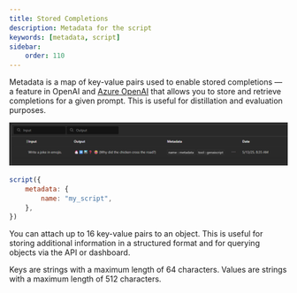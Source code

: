 ```yaml
---
title: Stored Completions
description: Metadata for the script
keywords: [metadata, script]
sidebar:
    order: 110
---
```


Metadata is a map of key-value pairs used to enable stored completions — a feature in OpenAI and [Azure OpenAI](https://learn.microsoft.com/en-us/azure/ai-services/openai/how-to/stored-completions) that allows you to store and retrieve completions for a given prompt. This is useful for distillation and evaluation purposes.

![A recorded completion](./stored-completions.png)

```js
script({
    metadata: {
        name: "my_script",
    },
})
```

You can attach up to 16 key-value pairs to an object. This is useful for storing additional information in a structured format and for querying objects via the API or dashboard.

Keys are strings with a maximum length of 64 characters. Values are strings with a maximum length of 512 characters.
